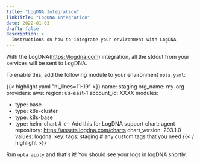 ```yaml
---
title: "LogDNA Integration"
linkTitle: "LogDNA Integration"
date: 2022-01-03
draft: false
description: >
  Instructions on how to integrate your environment with LogDNA
---
```


With the LogDNA(https://logdna.com) integration, all the stdout from your services will be sent to LogDNA.

To enable this, add the following module to your environment `opta.yaml`:

{{< highlight yaml "hl_lines=11-19" >}}
name: staging
org_name: my-org
providers:
  aws:
    region: us-east-1
    account_id: XXXX
modules:
  - type: base
  - type: k8s-cluster
  - type: k8s-base
  - type: helm-chart # <-- Add this for LogDNA support
    chart: agent
    repository: https://assets.logdna.com/charts
    chart_version: 203.1.0
    values:
      logdna:
        key: <your ingestion key>
        tags: staging # any custom tags that you need
{{< / highlight >}}

Run `opta apply` and that's it! You should see your logs in logDNA shortly.
